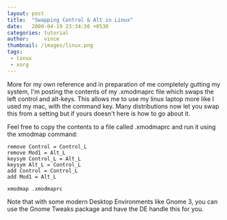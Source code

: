 ```yaml
---
layout: post
title:  "Swapping Control & Alt in Linux"
date:   2009-04-19 23:34:56 +0530
categories: tutorial
author:     vince
thumbnail: /images/linux.png
tags:
 - linux
 - xorg
---
```


More for my own reference and in preparation of me completely gutting my system, I'm posting the contents of my .xmodmaprc file which swaps the left control and alt-keys. This allows me to use my linux laptop more like I used my mac, with the command key. Many distributions now let you swap this from a setting but if yours doesn't here is how to go about it.

Feel free to copy the contents to a file called .xmodmaprc and run it using the xmodmap command:

    remove Control = Control_L
    remove Mod1 = Alt_L
    keysym Control_L = Alt_L
    keysym Alt_L = Control_L
    add Control = Control_L
    add Mod1 = Alt_L


```
xmodmap .xmodmaprc
```

Note that with some modern Desktop Environments like Gnome 3, you can use the Gnome Tweaks package and have the DE handle this for you.
